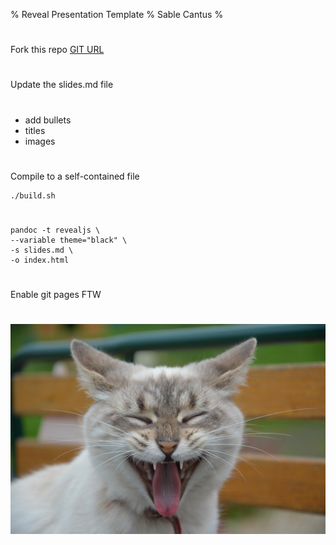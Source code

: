 % Reveal Presentation Template
% Sable Cantus
% <date>

#
Fork this repo
[GIT URL](https://github.com/sc137/reveal_pres_template.git)

#
Update the slides.md file

#
* add bullets
* titles
* images

#
Compile to a self-contained file

    ./build.sh
    
#
    pandoc -t revealjs \
    --variable theme="black" \
    -s slides.md \
    -o index.html

#
Enable git pages FTW

#
![](img/cat.jpg)
